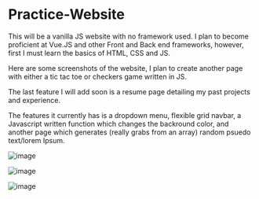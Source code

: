 # Practice-Website
This will be a vanilla JS website with no framework used. I plan to become proficient at Vue.JS and other Front and Back end frameworks, however, first I must learn the basics of HTML, CSS and JS. 

Here are some screenshots of the website, I plan to create another page with either a tic tac toe or checkers game written in JS.

The last feature I will add soon is a resume page detailing my past projects and experience.

The features it currently has is a dropdown menu, flexible grid navbar, a Javascript written function which changes the backround color, and another page which generates (really grabs from an array) random psuedo text/lorem Ipsum.

![image](https://user-images.githubusercontent.com/117784062/224340614-09b287a9-ffb4-49b9-9581-d467e5661d5f.png)

![image](https://user-images.githubusercontent.com/117784062/224341153-3cf3596d-a083-4ac1-9841-c8bfdfb61299.png)

![image](https://user-images.githubusercontent.com/117784062/224341208-5b097f42-05a1-43d1-a071-6b830b01c2d4.png)

